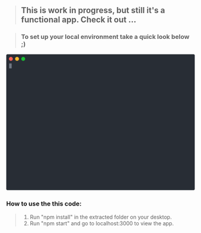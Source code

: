 > ## This is work in progress, but still it's a functional app. Check it out ...

> ### To set up your local environment take a quick look below ;)

<a href="https://olivermak.es/">
  <img src="https://github.com/BiggaHD/Reactive-Burger/blob/master/create-react-app.svg">
</a>

### How to use the this code:

> 1) Run "npm install" in the extracted folder on your desktop.
> 2) Run "npm start" and go to localhost:3000 to view the app.
